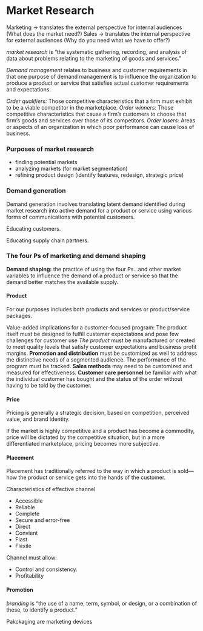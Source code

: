 # Market Research

Marketing -> translates the external perspective for internal audiences (What does the market need?)
Sales ->  translates the internal perspective for external audiences (Why do you need what we have to offer?)

*market research* is “the systematic gathering, recording, and analysis of
data about problems relating to the marketing of goods and services.”

*Demand management* relates to business and customer requirements in that one purpose of demand
management is to influence the organization to produce a product or service that satisfies actual customer
requirements and expectations.

*Order qualifiers:* Those competitive characteristics that a firm must exhibit to be a viable competitor in
the marketplace.
*Order winners:* Those competitive characteristics that cause a firm’s customers to choose that firm’s
goods and services over those of its competitors.
*Order losers:* Areas or aspects of an organization in which poor performance can cause loss of
business.

### Purposes of market research

- finding potential markets
- analyzing markets (for market segmentation)
- refining product design (identify features, redesign, strategic price)

### Demand generation

Demand generation
involves translating latent demand identified during market research into active demand for a product or
service using various forms of communications with potential customers.

Educating customers.

Educating supply chain partners.

### The four Ps of marketing and demand shaping

**Demand shaping:** the practice of using the four Ps…and other market variables to influence the demand of a product or service so that the demand better matches the available supply.

#### Product

 For our purposes includes both products and services or product/service packages.

Value-added implications for a customer-focused program:
The product itself must be designed to fulfill customer expectations and pose few challenges for
customer use
*The product* must be manufactured or created to meet quality levels that satisfy customer expectations
and business profit margins.
**Promotion and distribution** must be customized as well to address the distinctive needs of a segmented
audience. The performance of the program must be tracked.
**Sales methods** may need to be customized and measured for effectiveness.
**Customer care personnel**  be familiar with what the individual customer has bought and the status
of the order without having to be told by the customer.

#### Price

Pricing is generally a strategic decision, based on competition, perceived value, and brand identity.

If the market is highly competitive and a product has become a commodity, price will be dictated by the competitive situation, but in a more differentiated marketplace, pricing becomes more subjective.

#### Placement

Placement has traditionally referred to the way in which a product is sold—how the product or service gets into the hands of the customer.

Characteristics of effective channel

- Accessible
- Reliable
- Complete
- Secure and error-free
- Direct
- Convient
- Flast
- Flexile

Channel must allow:

- Control and consistency.
- Profitability

#### Promotion

*branding* is “the use of a name, term, symbol, or design, or a combination of
these, to identify a product.”

Pakckaging are marketing devices


